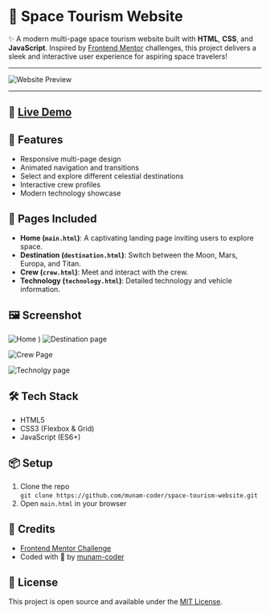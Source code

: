 # 🚀 Space Tourism Website

✨ A modern multi-page space tourism website built with **HTML**, **CSS**, and **JavaScript**. Inspired by [Frontend Mentor](https://www.frontendmentor.io/) challenges, this project delivers a sleek and interactive user experience for aspiring space travelers!

---
![Website Preview](![preview](https://github.com/user-attachments/assets/5294f6c7-76be-466b-a300-0839c4f90e32)
)

---

## 🔗 [Live Demo](#) <!-- Add your live site URL here -->

## 🌟 Features

- Responsive multi-page design
- Animated navigation and transitions
- Select and explore different celestial destinations
- Interactive crew profiles
- Modern technology showcase

## 🧭 Pages Included

- **Home (`main.html`)**: A captivating landing page inviting users to explore space.
- **Destination (`destination.html`)**: Switch between the Moon, Mars, Europa, and Titan.
- **Crew (`crew.html`)**: Meet and interact with the crew.
- **Technology (`technology.html`)**: Detailed technology and vehicle information.

## 🖼️ Screenshot

![Home](![preview](https://github.com/user-attachments/assets/b436cf3d-353c-4074-8eb1-8ee32d234fa9)
)
)
![Destination page](![Destination](https://github.com/user-attachments/assets/0fee823c-6bbc-4b73-8c61-eee87530fba9)
)

![Crew Page](![Crew](https://github.com/user-attachments/assets/3e47caed-b46b-42dd-898a-a6329270af3f)
)

![Technolgy page](![Technology](https://github.com/user-attachments/assets/d8a38a03-1ede-4036-a0bf-6f6a78f1eb47)
)
## 🛠️ Tech Stack

- HTML5
- CSS3 (Flexbox & Grid)
- JavaScript (ES6+)

## 📦 Setup

1. Clone the repo  
   `git clone https://github.com/munam-coder/space-tourism-website.git`
2. Open `main.html` in your browser

## 🙌 Credits

- [Frontend Mentor Challenge](https://www.frontendmentor.io/)
- Coded with 💙 by [munam-coder](https://github.com/munam-coder)

## 📄 License

This project is open source and available under the [MIT License](LICENSE).
